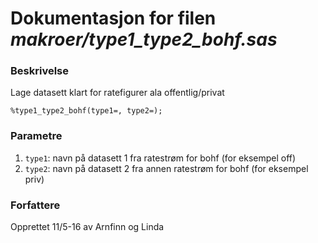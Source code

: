 
# Dokumentasjon for filen *makroer/type1_type2_bohf.sas*

### Beskrivelse

Lage datasett klart for ratefigurer ala offentlig/privat

```
%type1_type2_bohf(type1=, type2=);
```

### Parametre

1. `type1`: navn på datasett 1 fra ratestrøm for bohf (for eksempel off)
2. `type2`: navn på datasett 2 fra annen ratestrøm for bohf (for eksempel priv)

### Forfattere

Opprettet 11/5-16 av Arnfinn og Linda
